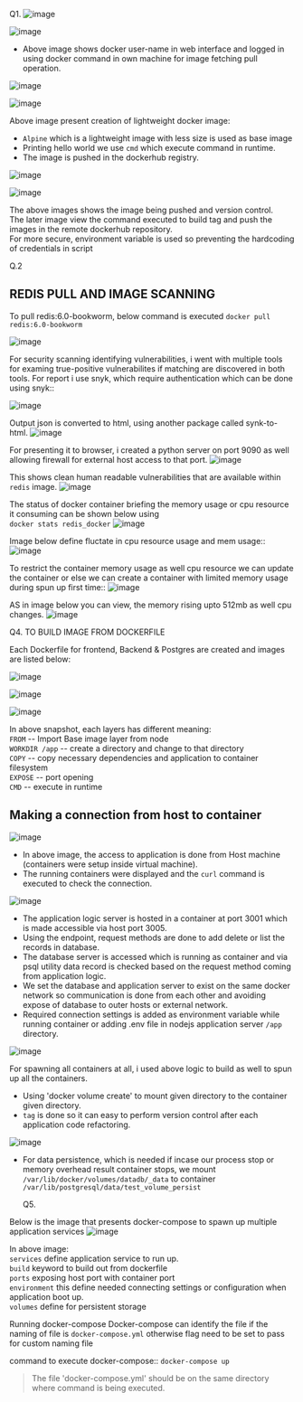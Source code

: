 Q1. 
![image](https://github.com/LF-DevOps-Training/feb-23-docker-mahesh-regmi-newpaney145/assets/42377140/41423d88-363e-43c6-9d29-9dcef21b05ad)

![image](https://github.com/LF-DevOps-Training/feb-23-docker-mahesh-regmi-newpaney145/assets/42377140/c1e4e1f4-5e81-4e4a-8d30-ec9e92c9dcf9)

- Above image shows docker user-name in web interface and logged in using docker command in own machine for image fetching pull operation.

![image](https://github.com/LF-DevOps-Training/feb-23-docker-mahesh-regmi-newpaney145/assets/42377140/755f18d0-bebe-4221-9d3e-44d7101694d5)


![image](https://github.com/LF-DevOps-Training/feb-23-docker-mahesh-regmi-newpaney145/assets/42377140/06a74129-d972-4eb8-bc97-de288607046a)

Above image present creation of lightweight docker image:
- `Alpine` which is a lightweight image with less size is used as base image
- Printing hello world we use `cmd` which execute command in runtime.
- The image is pushed in the dockerhub registry.


![image](https://github.com/LF-DevOps-Training/feb-23-docker-mahesh-regmi-newpaney145/assets/42377140/08050828-2bc8-4979-916e-f2e2a1280c4f)



![image](https://github.com/LF-DevOps-Training/feb-23-docker-mahesh-regmi-newpaney145/assets/42377140/58b91b4d-2d9a-4b37-b6dc-725ca7e91be6)

The above images shows the image being pushed and version control.
<br>
The later image view the command executed to build tag and push the images in the remote dockerhub repository.
<br>
For more secure, environment variable is used so preventing the hardcoding of credentials in script


Q.2

## REDIS PULL AND IMAGE SCANNING
To pull redis:6.0-bookworm, below command is executed
`docker pull redis:6.0-bookworm`

![image](https://github.com/LF-DevOps-Training/feb-23-docker-mahesh-regmi-newpaney145/assets/42377140/17bb8b76-2359-4820-96bd-dabf9a7e09a9)


For security scanning identifying vulnerabilities, i went with multiple tools for examing true-positive vulnerabilites if matching are discovered in both tools. For report i use snyk, which require authentication which can be done using snyk::



![image](https://github.com/LF-DevOps-Training/feb-23-docker-mahesh-regmi-newpaney145/assets/42377140/3c240d0b-40c9-44a5-b18c-c22b29e8af7f)


Output json is converted to html, using another package called synk-to-html.
![image](https://github.com/LF-DevOps-Training/feb-23-docker-mahesh-regmi-newpaney145/assets/42377140/ea22044d-09be-4cde-bb4b-3750e4c56542)



For presenting it to browser, i created a python server on port  9090 as well allowing firewall for external host access to that port.
![image](https://github.com/LF-DevOps-Training/feb-23-docker-mahesh-regmi-newpaney145/assets/42377140/d0eaf589-53f6-4034-ace6-0f01f93ccda6)

This shows clean human readable vulnerabilities that are available within `redis` image.
![image](https://github.com/LF-DevOps-Training/feb-23-docker-mahesh-regmi-newpaney145/assets/42377140/9c7e5cdd-11b3-453d-a35e-4531b79164f9)

The status of docker container briefing the memory usage or cpu resource it consuming can be shown below using 
<br>
`docker stats redis_docker`
![image](https://github.com/LF-DevOps-Training/feb-23-docker-mahesh-regmi-newpaney145/assets/42377140/c704384c-9f37-467f-942b-ac132ddd0cee)

Image below define fluctate in cpu resource usage and mem usage::
![image](https://github.com/LF-DevOps-Training/feb-23-docker-mahesh-regmi-newpaney145/assets/42377140/36215434-a47c-4c1f-a053-a062a919b5c6)

To restrict the container memory usage as well cpu resource we can update the container or else we can create a container with limited memory usage during spun up first time::
![image](https://github.com/LF-DevOps-Training/feb-23-docker-mahesh-regmi-newpaney145/assets/42377140/7401984c-5307-4515-b05a-396dcaadc170)

AS in image below you can view, the memory rising upto 512mb as well cpu changes.
![image](https://github.com/LF-DevOps-Training/feb-23-docker-mahesh-regmi-newpaney145/assets/42377140/9d28f126-d8db-49c3-9462-383503e1946d)


Q4.  TO BUILD IMAGE FROM DOCKERFILE

Each Dockerfile for frontend, Backend & Postgres are created and images are listed below:

![image](https://github.com/LF-DevOps-Training/feb-23-docker-mahesh-regmi-newpaney145/assets/42377140/7dd0a9e9-88c1-4c1d-92f4-e11c01ae25e7)

![image](https://github.com/LF-DevOps-Training/feb-23-docker-mahesh-regmi-newpaney145/assets/42377140/a80faaea-fa09-427e-976d-3b13740f7cda)


![image](https://github.com/LF-DevOps-Training/feb-23-docker-mahesh-regmi-newpaney145/assets/42377140/f6ead14a-6117-41f6-bb1a-63b7e6b193ca)

In above snapshot, each layers has different meaning:
<br>
`FROM` -- Import Base image layer from node
<br>
`WORKDIR /app`    -- create a directory and change to that directory
<br>
`COPY`            -- copy necessary dependencies and application to container filesystem
<br>
`EXPOSE`          -- port opening
<br>
`CMD`             -- execute in runtime


## Making a connection from host to container

![image](https://github.com/LF-DevOps-Training/feb-23-docker-mahesh-regmi-newpaney145/assets/42377140/f12650c0-172d-4fd2-8008-d1110cb8fcdd)
- In above image, the access to application is done from Host machine (containers were setup inside virtual machine).
- The running containers were displayed and the `curl` command is executed to check the connection.



![image](https://github.com/LF-DevOps-Training/feb-23-docker-mahesh-regmi-newpaney145/assets/42377140/b161056d-c944-4286-b11d-d22f36038a2b)

- The application logic server is hosted in a container at port 3001 which is made accessible via host port 3005.
- Using the endpoint, request methods are done to add delete or list the records in database.
- The database server is accessed which is running as container and via psql utility data record is checked based on the request method coming from application logic.
- We set the database and application server to exist on the same docker network so communication is done from each other and avoiding expose of database to outer hosts or external network.
- Required connection settings is added as environment variable while running container or adding .env file in nodejs application server `/app` directory.

![image](https://github.com/LF-DevOps-Training/feb-23-docker-mahesh-regmi-newpaney145/assets/42377140/affd2da3-1a2d-4299-be2b-74513f570975)

For spawning all containers at all, i used above logic to build as well to spun up all the containers.
- Using 'docker volume create' to mount given directory to the container given directory.
- `tag` is done so it can easy to perform version control after each application code refactoring.


![image](https://github.com/LF-DevOps-Training/feb-23-docker-mahesh-regmi-newpaney145/assets/42377140/74c0b46d-dc4b-47c8-970b-7d2abd4f0c24)
- For data persistence, which is needed if incase our process stop or memory overhead result container stops, we mount `/var/lib/docker/volumes/datadb/_data` to container `/var/lib/postgresql/data/test_volume_persist`

  Q5.
   

Below is the image that presents docker-compose to spawn up multiple application services
  ![image](https://github.com/LF-DevOps-Training/feb-23-docker-mahesh-regmi-newpaney145/assets/42377140/34676f24-8ffc-442f-8aba-93a202c35195)

In above image:
<br>
`services` define application service to run up.
<br>
`build` keyword to build out from dockerfile
<br>
`ports` exposing host port with container port
<br>
`environment` this define needed connecting settings or configuration when application boot up.
<br>
`volumes` define for persistent storage
<br>

Running docker-compose
Docker-compose can identify the file if the naming of file is `docker-compose.yml` otherwise flag need to be set to pass for custom naming file

command to execute docker-compose:: `docker-compose up`
> The file 'docker-compose.yml' should be on the same directory where command is being executed.


